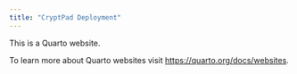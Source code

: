 ```yaml
---
title: "CryptPad Deployment"
---
```



This is a Quarto website.

To learn more about Quarto websites visit <https://quarto.org/docs/websites>.
